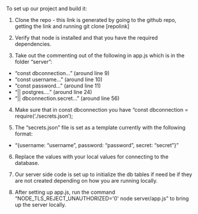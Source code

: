 To set up our project and build it:
1. Clone the repo - this link is generated by going to the github repo, getting the link and running git clone [repolink]

2. Verify that node is installed and that you have the required dependencies.

3. Take out the commenting out of the following in app.js which is in the folder “server”:
  - “const dbconnection…” (around line 9)
  - “const username…” (around line 10)
  - “const password…” (around line 11)
  - “|| postgres....” (around line 24)
  - “|| dbconnection.secret…” (around line 56)

4. Make sure that in const dbconnection you have “const dbconnection = require(‘./secrets.json’);

5. The “secrets.json” file is set as a template currently with the following format:
  - “{username: “username”, password: “password”, secret: “secret”}”

6. Replace the values with your local values for connecting to the database.

7. Our server side code is set up to initialize the db tables if need be if they are not created depending on how you are running locally.

8. After setting up app.js, run the command “NODE_TLS_REJECT_UNAUTHORIZED='0' node server/app.js” to bring up the server locally.

